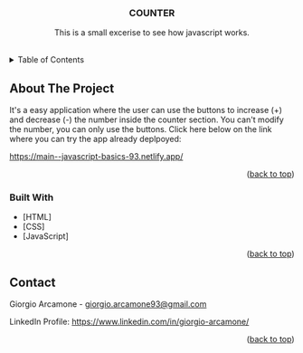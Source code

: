 <!-- Improved compatibility of back to top link: See: https://github.com/othneildrew/Best-README-Template/pull/73 -->
<a name="readme-top"></a>
<!--
*** Thanks for checking out the Best-README-Template. If you have a suggestion
*** that would make this better, please fork the repo and create a pull request
*** or simply open an issue with the tag "enhancement".
*** Don't forget to give the project a star!
*** Thanks again! Now go create something AMAZING! :D
-->



<!-- PROJECT SHIELDS -->
<!--
*** I'm using markdown "reference style" links for readability.
*** Reference links are enclosed in brackets [ ] instead of parentheses ( ).
*** See the bottom of this document for the declaration of the reference variables
*** for contributors-url, forks-url, etc. This is an optional, concise syntax you may use.
*** https://www.markdownguide.org/basic-syntax/#reference-style-links
-->


<!-- PROJECT LOGO -->
<br />
<div align="center">
  <a href="https://github.com/github_username/repo_name"></a>
<h3 align="center">COUNTER</h3>

  <p align="center">
    This is a small excerise to see how javascript works.
    <br />
    <br />
  </p>
</div>



<!-- TABLE OF CONTENTS -->
<details>
  <summary>Table of Contents</summary>
  <ol>
    <li>
      <a href="#about-the-project">About The Project</a></li>
      <li><a href="#contact">Contact</a></li>
  </ul>
</details>



<!-- ABOUT THE PROJECT -->
## About The Project

It's a easy application where the user can use the buttons to increase (+) and decrease (-) the number inside the counter section. You can't modify the number, you can only use the buttons.
Click here below on the link where you can try the app already deplpoyed:

<a href="https://main--javascript-basics-93.netlify.app" target="_blank">https://main--javascript-basics-93.netlify.app/</a>


<p align="right">(<a href="#readme-top">back to top</a>)</p>



### Built With

* [HTML]
* [CSS]
* [JavaScript]


<p align="right">(<a href="#readme-top">back to top</a>)</p>



<!-- CONTACT -->
## Contact

Giorgio Arcamone - giorgio.arcamone93@gmail.com

LinkedIn Profile: <a href="https://www.linkedin.com/in/giorgio-arcamone/" target=_blank>https://www.linkedin.com/in/giorgio-arcamone/</a>

<p align="right">(<a href="#readme-top">back to top</a>)</p>

